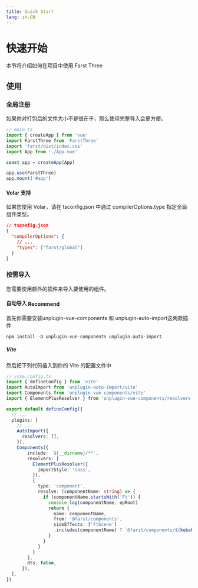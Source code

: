 ```yaml
---
title: Quick Start
lang: zh-CN
---
```


# 快速开始

本节将介绍如何在项目中使用 Farst Three

## 使用

### 全局注册

如果你对打包后的文件大小不是很在乎，那么使用完整导入会更方便。

```typescript
// main.ts
import { createApp } from 'vue'
import FarstThree from 'FarstThree'
import 'farst/dist/index.css'
import App from './App.vue'

const app = createApp(App)

app.use(FarstThree)
app.mount('#app')
```

#### Volar 支持

如果您使用 Volar，请在 tsconfig.json 中通过 compilerOptions.type 指定全局组件类型。

```json
// tsconfig.json
{
  "compilerOptions": {
    // ...
    "types": ["farst/global"]
  }
}
```

### 按需导入

您需要使用额外的插件来导入要使用的组件。

#### 自动导入 <el-tag type="primary" style="vertical-align: middle;" effect="dark" size="small">Recommend</el-tag>

首先你需要安装unplugin-vue-components 和 unplugin-auto-import这两款插件

```shell
npm install -D unplugin-vue-components unplugin-auto-import
```


##### Vite
然后把下列代码插入到你的 Vite 的配置文件中
```ts
// vite.config.ts
import { defineConfig } from 'vite'
import AutoImport from 'unplugin-auto-import/vite'
import Components from 'unplugin-vue-components/vite'
import { ElementPlusResolver } from 'unplugin-vue-components/resolvers'

export default defineConfig({
  // ...
  plugins: [
    // ...
    AutoImport({
      resolvers: [],
    }),
    Components({
        include: `${__dirname}/**`,
        resolvers: [
          ElementPlusResolver({
            importStyle: 'sass',
          }),
          {
            type: 'component',
            resolve: (componentName: string) => {
              if (componentName.startsWith('Ft')) {
                console.log(componentName, epRoot)
                return {
                  name: componentName,
                  from: '@farst/components',
                  sideEffects: ['FtScene']
                  .includes(componentName) ? `@farst/components/${kebabCase(componentName.slice(2))}/style/index.ts` : undefined,
                }
              }
            }
          }
        ],
        dts: false,
      }),
  ],
})
```

